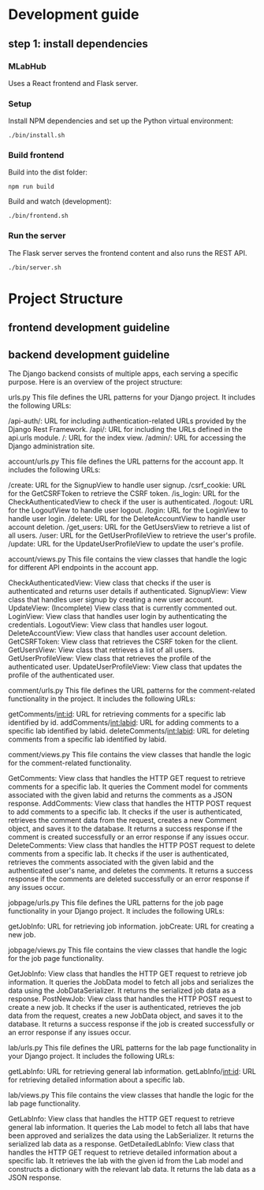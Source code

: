 # Development guide

## step 1: install dependencies


### MLabHub

Uses a React frontend and Flask server.

### Setup

Install NPM dependencies and set up the Python virtual environment:

```
./bin/install.sh
```

### Build frontend

Build into the dist folder:

```
npm run build
```

Build and watch (development):

```
./bin/frontend.sh
```

### Run the server

The Flask server serves the frontend content and also runs the REST API.

```
./bin/server.sh
```





# Project Structure
## frontend development guideline


## backend development guideline
The Django backend consists of multiple apps, each serving a specific purpose. Here is an overview of the project structure:

urls.py
This file defines the URL patterns for your Django project. It includes the following URLs:

/api-auth/: URL for including authentication-related URLs provided by the Django Rest Framework.
/api/: URL for including the URLs defined in the api.urls module.
/: URL for the index view.
/admin/: URL for accessing the Django administration site.

account/urls.py
This file defines the URL patterns for the account app. It includes the following URLs:

/create: URL for the SignupView to handle user signup.
/csrf_cookie: URL for the GetCSRFToken to retrieve the CSRF token.
/is_login: URL for the CheckAuthenticatedView to check if the user is authenticated.
/logout: URL for the LogoutView to handle user logout.
/login: URL for the LoginView to handle user login.
/delete: URL for the DeleteAccountView to handle user account deletion.
/get_users: URL for the GetUsersView to retrieve a list of all users.
/user: URL for the GetUserProfileView to retrieve the user's profile.
/update: URL for the UpdateUserProfileView to update the user's profile.

account/views.py
This file contains the view classes that handle the logic for different API endpoints in the account app.

CheckAuthenticatedView: View class that checks if the user is authenticated and returns user details if authenticated.
SignupView: View class that handles user signup by creating a new user account.
UpdateView: (Incomplete) View class that is currently commented out.
LoginView: View class that handles user login by authenticating the credentials.
LogoutView: View class that handles user logout.
DeleteAccountView: View class that handles user account deletion.
GetCSRFToken: View class that retrieves the CSRF token for the client.
GetUsersView: View class that retrieves a list of all users.
GetUserProfileView: View class that retrieves the profile of the authenticated user.
UpdateUserProfileView: View class that updates the profile of the authenticated user.


comment/urls.py
This file defines the URL patterns for the comment-related functionality in the project. It includes the following URLs:

getComments/<int:id>: URL for retrieving comments for a specific lab identified by id.
addComments/<int:labid>: URL for adding comments to a specific lab identified by labid.
deleteComments/<int:labid>: URL for deleting comments from a specific lab identified by labid.

comment/views.py
This file contains the view classes that handle the logic for the comment-related functionality.

GetComments: View class that handles the HTTP GET request to retrieve comments for a specific lab. It queries the Comment model for comments associated with the given labid and returns the comments as a JSON response.
AddComments: View class that handles the HTTP POST request to add comments to a specific lab. It checks if the user is authenticated, retrieves the comment data from the request, creates a new Comment object, and saves it to the database. It returns a success response if the comment is created successfully or an error response if any issues occur.
DeleteComments: View class that handles the HTTP POST request to delete comments from a specific lab. It checks if the user is authenticated, retrieves the comments associated with the given labid and the authenticated user's name, and deletes the comments. It returns a success response if the comments are deleted successfully or an error response if any issues occur.

jobpage/urls.py
This file defines the URL patterns for the job page functionality in your Django project. It includes the following URLs:

getJobInfo: URL for retrieving job information.
jobCreate: URL for creating a new job.


jobpage/views.py
This file contains the view classes that handle the logic for the job page functionality.

GetJobInfo: View class that handles the HTTP GET request to retrieve job information. It queries the JobData model to fetch all jobs and serializes the data using the JobDataSerializer. It returns the serialized job data as a response.
PostNewJob: View class that handles the HTTP POST request to create a new job. It checks if the user is authenticated, retrieves the job data from the request, creates a new JobData object, and saves it to the database. It returns a success response if the job is created successfully or an error response if any issues occur.

lab/urls.py
This file defines the URL patterns for the lab page functionality in your Django project. It includes the following URLs:

getLabInfo: URL for retrieving general lab information.
getLabInfo/<int:id>: URL for retrieving detailed information about a specific lab.

lab/views.py
This file contains the view classes that handle the logic for the lab page functionality.

GetLabInfo: View class that handles the HTTP GET request to retrieve general lab information. It queries the Lab model to fetch all labs that have been approved and serializes the data using the LabSerializer. It returns the serialized lab data as a response.
GetDetailedLabInfo: View class that handles the HTTP GET request to retrieve detailed information about a specific lab. It retrieves the lab with the given id from the Lab model and constructs a dictionary with the relevant lab data. It returns the lab data as a JSON response.
